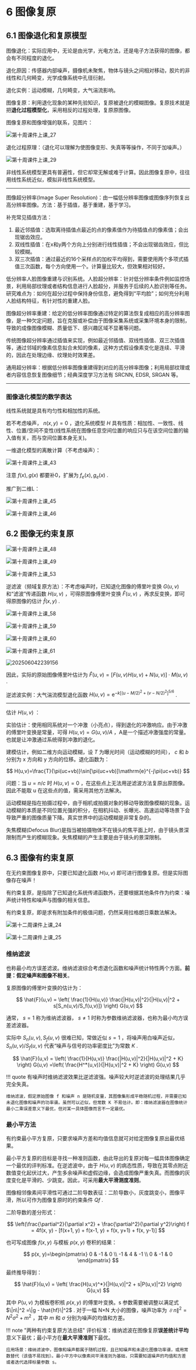 # 6 图像复原

## 6.1 图像退化和复原模型

图像退化：实际应用中，无论是由光学，光电方法，还是电子方法获得的图像，都会有不同程度的退化。

退化原因：传感器内部噪声，摄像机未聚焦，物体与镜头之间相对移动，胶片的非线性和几何畸变，光学成像系统中孔径衍射。

退化实例：运动模糊，几何畸变，大气湍流影响。

图像复原：利用退化现象的某种先验知识，复原被退化的模糊图像。复原技术就是把**退化过程模型化**，采用相反的过程处理，复原原图像。

图像复原和图像增强的联系，见图片：

![第十周课件上课_27](https://cdn.jsdelivr.net/gh/DerrickMarcus/picgo_image/images/第十周课件上课_27.png)

退化过程原理：（退化可以理解为使图像变形、失真等等操作，不同于加噪声。）

![第十周课件上课_29](https://cdn.jsdelivr.net/gh/DerrickMarcus/picgo_image/images/第十周课件上课_29.png)

非线性系统模型更具有普遍性，但它却常无解或难于计算。因此图像复原中，往往用线性系统近似，模拟非线性系统模型。

---

图像超分辨率(Image Super Resolution)：由一幅低分辨率图像或图像序列恢复出高分辨率图像。方法：基于插值，基于重建，基于学习。

补充常见插值方法：

1. 最近邻插值：选取离待插值点最近的点的像素值作为待插值点的像素值；会出现锯齿效应。
2. 双线性插值：在x和y两个方向上分别进行线性插值；不会出现锯齿效应，但比较模糊。
3. 双三次插值：通过最近的16个采样点的加权平均得到，需要使用两个多项式插值三次函数，每个方向使用一个。计算量比较大，但效果相对较好。

低分辨率人脸图像重建与识别系统。人脸超分辨率：针对低分辨率条件例如监控场景，利用局部纹理或者结构信息进行人脸超分，并服务于后续的人脸识别等任务。研究难点为：如何在超分过程中保持身份信息，避免得到“平均脸”；如何充分利用人脸结构特征，有针对性的重建人脸。

图像超分辨率重建：给定的低分辨率图像通过特定的算法恢复成相应的高分辨率图像，是一种欠定问题，旨在克服或补偿由于图像采集系统或采集环境本身的限制，导致的成像图像模糊、质量低下、感兴趣区域不显著等问题。

传统图像超分辨率通过插值来实现，例如最近邻插值、双线性插值、双三次插值等，通过邻域的像素信息拟合未知的像素，这种方式假设像素变化是连续、平滑的，因此在处理边缘、纹理处时效果差。

通用超分辨率：根据低分辨率图像重建得到对应的高分辨率图像；利用局部纹理或者内容信息恢复图像细节；经典深度学习方法有 SRCNN, EDSR, SRGAN 等。

---

### 图像退化模型的数学表达

线性系统就是具有均匀性和相加性的系统。

若不考虑噪声， $n(x,y)=0$ ，退化系统模型 $H$ 具有性质：相加性、一致性、线性、位置/空间不变性(线性系统在图像任意空间位置的响应只与在该空间位置的输入值有关，而与空间位置本身无关)。

一维退化模型的离散计算（不考虑噪声）：

![第十周课件上课_43](https://cdn.jsdelivr.net/gh/DerrickMarcus/picgo_image/images/第十周课件上课_43.png)

注意 $f(x),g(x)$ 都要补0，扩展为 $f_e(x),g_e(x)$ .

推广到二维L：

![第十周课件上课_45](https://cdn.jsdelivr.net/gh/DerrickMarcus/picgo_image/images/第十周课件上课_45.png)

![第十周课件上课_46](https://cdn.jsdelivr.net/gh/DerrickMarcus/picgo_image/images/第十周课件上课_46.png)

## 6.2 图像无约束复原

![第十周课件上课_48](https://cdn.jsdelivr.net/gh/DerrickMarcus/picgo_image/images/第十周课件上课_48.png)

![第十周课件上课_49](https://cdn.jsdelivr.net/gh/DerrickMarcus/picgo_image/images/第十周课件上课_49.png)

![第十周课件上课_53](https://cdn.jsdelivr.net/gh/DerrickMarcus/picgo_image/images/第十周课件上课_53.png)

逆滤波（频域复原方法）：不考虑噪声时，已知退化图像的傅里叶变换 $G(u,v)$ 和“滤波”传递函数 $H(u,v)$ ，可得原图像傅里叶变换 $\hat{F}(u,v)$ ，再求反变换，即可得原图像的估计 $\hat{f}(x,y)$ .

![第十周课件上课_58](https://cdn.jsdelivr.net/gh/DerrickMarcus/picgo_image/images/第十周课件上课_58.png)

![第十周课件上课_59](https://cdn.jsdelivr.net/gh/DerrickMarcus/picgo_image/images/第十周课件上课_59.png)

![第十周课件上课_60](https://cdn.jsdelivr.net/gh/DerrickMarcus/picgo_image/images/第十周课件上课_60.png)

![第十周课件上课_61](https://cdn.jsdelivr.net/gh/DerrickMarcus/picgo_image/images/第十周课件上课_61.png)

![202506042239156](https://cdn.jsdelivr.net/gh/DerrickMarcus/picgo-image/images/202506042239156.png)

因此，实际的原始图像傅里叶估计为 $\hat{F}(u, v) = [F(u, v)H(u, v) + N(u, v)] \cdot M(u, v)$ .

逆滤波实例：大气湍流模型退化函数 $H(u, v) = \mathrm{e}^{-k[(u-M/2)^2 + (v-N/2)^2]^{5/6}}$ .

---

估计 $H(u,v)$ ：

实验估计：使用相同系统对一个冲激（小亮点），得到退化的冲激响应。由于冲激的傅里叶变换是常量，可得 $H(u,v)=G(u,v)/A$ ，A是一个描述冲激强度的常量。也就是让冲激通过系统得到冲激的退化。

建模估计，例如二维方向运动模糊，设 $T$ 为曝光时间（运动模糊的时间）， $c$ 和 $b$ 分别为 x 方向和 y 方向的位移。退化函数为：

$$
H(u,v)=\frac{T}{\pi(uc+vb)}\sin[\pi(uc+vb)]\mathrm{e}^{-j\pi(uc+vb)}
$$

问题：当 $u=n/c$ 时 $H(u,v)=0$ ，在这些点上无法用逆滤波方法复原出原图像。因此不能取 u 在这些点的值，需采用其他方法解决。

运动模糊是指在拍摄过程中，由于相机或拍摄对象的移动导致图像模糊的现象。运动模糊的本质是不同位置光强的积分，在相机抖动、长曝光、高速运动等场景下会导致严重的图像质量下降。真实世界中的运动模糊是非常复杂的。

失焦模糊(Defocus Blur)是指当被拍摄物体不在镜头的焦平面上时，由于镜头景深限制而产生的模糊现象。失焦模糊的产生主要是由于镜头的景深限制。

## 6.3 图像有约束复原

在无约束图像复原中，只要已知退化函数 $H(u,v)$ 即可进行图像复原。但是实际图像存在噪声！

有约束复原，是指除了已知退化系统传递函数外，还要根据其他条件作为约束：噪声统计特性和噪声与图像的相关信息。

有约束复原，即是求有附加条件的极值问题，仍然采用拉格朗日乘数法解决。

![第十二周课件上课_24](https://cdn.jsdelivr.net/gh/DerrickMarcus/picgo-image/images/第十二周课件上课_24.png)

![第十二周课件上课_25](https://cdn.jsdelivr.net/gh/DerrickMarcus/picgo-image/images/第十二周课件上课_25.png)

### 维纳滤波

也称最小均方误差滤波。维纳滤波综合考虑退化函数和噪声统计特性两个方面。**前提：假定噪声和图像不相关**。

复原图像的傅里叶变换的估计为：

$$
\hat{F}(u,v) = \left( \frac{1}{H(u,v)} \frac{|H(u,v)|^2}{|H(u,v)|^2 + s[S_n(u,v)/S_f(u,v)]} \right) G(u,v)
$$

通常， $s=1$ 称为维纳滤波器， $s\ne 1$ 时称为参数维纳滤波器，也称为最小均方误差滤波器。

实际中 $S_n(u,v),S_f(u,v)$ 很难已知，常做近似 $s=1$ ，将噪声用白噪声近似， $S_n(u,v)/S_f(u,v)$ 代表“噪声与信号的功率密度比”为常数 $K$ .

$$
\hat{F}(u,v) = \left( \frac{1}{H(u,v)} \frac{|H(u,v)|^2}{|H(u,v)|^2 + K} \right) G(u,v)
=\left( \frac{H^*(u,v)}{|H(u,v)|^2 + K} \right) G(u,v)
$$

!!! quote
    有噪声时维纳滤波效果比逆滤波强。噪声较大时逆滤波的处理结果几乎完全失真。

    维纳滤波，假定原始图像 f 和噪声 n 是随机变量，其图像集形成平稳随机过程，并需要已知未退化图像和噪声的功率谱。虽然可以近似，但常数 K 不易估计。即：维纳滤波器在图像统计最小二乘误差意义下最优，但对某一具体图像而言不一定最优。

### 最小平方法

有约束最小平方复原，只要求噪声方差和均值信息就可对给定图像复原出最优结果。

最小平方复原的目标是寻找一种准则函数，由此导出的复原对每一幅具体图像确定一个最优的评判标准。在逆滤波中，由于 $H(u,v)$ 的病态性质，导致在其零点附近数值变化起伏过大，产生多余噪声和虚假边缘，会造成图像严重失真。而图像的灰度变化是平滑的、少跳变。因此，可采用**最大平滑测度准则**。

图像相邻像素间平滑性可通过二阶导数表征：二阶导数小，灰度跳变小，图像平滑，所以可作为图像复原时的约束条件 $Qf$ .

二阶导数的差分形式：

$$
\left(\frac{\partial^2}{\partial x^2} + \frac{\partial^2}{\partial y^2}\right) f = 4f(x, y) - [f(x+1, y) + f(x-1, y) + f(x, y+1) + f(x, y-1)]
$$

也可写成图像 $f(x,y)$ 与模板 $p(x,y)$ 卷积的结果：

$$
p(x, y)=\begin{pmatrix}
0 & -1 & 0 \\
-1 & 4 & -1 \\
0 & -1 & 0
\end{pmatrix}
$$

最终推导得到：

$$
\hat{F}(u,v) = \left( \frac{H(u,v)^*}{|H(u,v)|^2 + s|P(u,v)|^2} \right) G(u,v)
$$

其中 $P(u,v)$ 为模板卷积核 $p(x,y)$ 的傅里叶变换。s 参数需要被调整以满足式 $\|n\|^2 =\|g - \hat{hf}\|^2$ . 对于一幅 N×N 大小的图像，噪声功率为 $\|n\|^2 = N^2\sigma^2 + m^2$ ，其中 $m$ 和 $\sigma$ 分别为噪声的均值和方差。

!!! note "两种有约束复原方法总结"
    评价标准：维纳滤波在图像复原**误差统计平均**意义下最优；最小平方在**最大平滑准则**下最优。

    应用场景：维纳滤波中，图像和噪声都属于随机过程，且已知噪声和未退化图像功率谱，或用常数替代（该值不易找到）。最小平方中以像素间平滑准则为基础，只需要知道噪声的均值和方差或者迭代选择标量参数 s。
